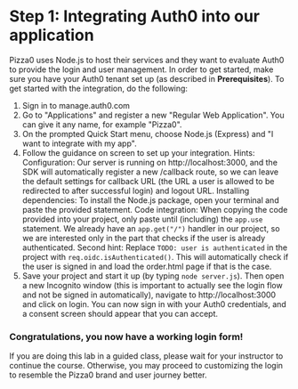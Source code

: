# Step 1: Integrating Auth0 into our application

Pizza0 uses Node.js to host their services and they want to evaluate Auth0 to provide the login and user management. In order to get started, make sure you have your Auth0 tenant set up (as described in **Prerequisites**). To get started with the integration, do the following:

1. Sign in to manage.auth0.com
2. Go to "Applications" and register a new "Regular Web Application". You can give it any name, for example "Pizza0".
3. On the prompted Quick Start menu, choose Node.js (Express) and "I want to integrate with my app".
4. Follow the guidance on screen to set up your integration.
    Hints:
        Configuration: Our server is running on http://localhost:3000, and the SDK will automatically register a new /callback route, so we can leave the default settings for callback URL (the URL a user is allowed to be redirected to after successful login) and logout URL. 
        Installing dependencies: To install the Node.js package, open your terminal and paste the provided statement.
        Code integration: When copying the code provided into your project, only paste until (including) the `app.use` statement. We already have an `app.get("/")` handler in our project, so we are interested only in the part that checks if the user is already authenticated.
            Second hint: Replace `TODO: user is authenticated` in the project with `req.oidc.isAuthenticated()`. This will automatically check if the user is signed in and load the order.html page if that is the case.
5. Save your project and start it up (by typing `node server.js`). Then open a new Incognito window (this is important to actually see the login flow and not be signed in automatically), navigate to http://localhost:3000 and click on login. You can now sign in with your Auth0 credentials, and a consent screen should appear that you can accept. 

### Congratulations, you now have a working login form! 
If you are doing this lab in a guided class, please wait for your instructor to continue the course. Otherwise, you may proceed to customizing the login to resemble the Pizza0 brand and user journey better.

